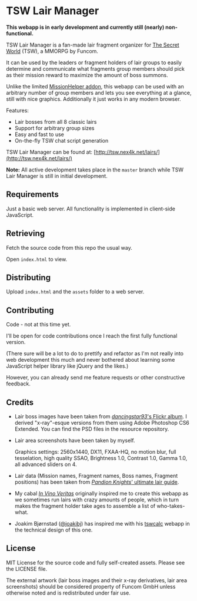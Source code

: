 TSW Lair Manager
================

**This webapp is in early development and currently still (nearly) non-functional.**

TSW Lair Manager is a fan-made lair fragment organizer for [The Secret World](http://thesecretworld.com) (TSW), a MMORPG by Funcom.

It can be used by the leaders or fragment holders of lair groups to easily determine and communicate what fragments group members should pick as their mission reward to maximize the amount of boss summons.

Unlike the limited [MissionHelper addon](http://www.curse.com/tsw-mods/tsw/missionhelper), this webapp can be used with an arbitrary number of group members and lets you see everything at a glance, still with nice graphics. Additionally it just works in any modern browser.

Features:

* Lair bosses from all 8 classic lairs
* Support for arbitrary group sizes
* Easy and fast to use
* On-the-fly TSW chat script generation

TSW Lair Manager can be found at: [http://tsw.nex4k.net/lairs/](http://tsw.nex4k.net/lairs/)

**Note:** All active development takes place in the `master` branch while TSW Lair Manager is still in initial development.


Requirements
------------
Just a basic web server. All functionality is implemented in client-side JavaScript.


Retrieving
----------
Fetch the source code from this repo the usual way.

Open `index.html` to view.


Distributing
------------
Upload `index.html` and the `assets` folder to a web server.


Contributing
------------
Code - not at this time yet.

I'll be open for code contributions once I reach the first fully functional version.

(There sure will be a lot to do to prettify and refactor as I'm not really into web development this much and never bothered about learning some JavaScript helper library like jQuery and the likes.)

However, you can already send me feature requests or other constructive feedback.


Credits
-------
-	Lair boss images have been taken from [*dancingstar93*'s Flickr album](https://www.flickr.com/photos/79764031@N03/sets/72157638380829154/).
	I derived "x-ray"-esque versions from them using Adobe Photoshop CS6 Extended. You can find the PSD files in the resource repository.

-	Lair area screenshots have been taken by myself.
	
	Graphics settings: 2560x1440, DX11, FXAA-HQ, no motion blur, full tesselation, high quality SSAO, Brightness 1.0, Contrast 1.0, Gamma 1.0, all advanced sliders on 4.

-	Lair data (Mission names, Fragment names, Boss names, Fragment positions) has been taken from [*Pandion Knights*' ultimate lair guide](http://forums.thesecretworld.com/showthread.php?t=77874).

-	My cabal [*In Vino Veritas*](http://invinoveritas.corplaunch.com) originally inspired me to create this webapp as we sometimes run lairs with crazy amounts of people, which in turn makes the fragment holder take ages to assemble a list of who-takes-what.

-	Joakim Bjørnstad ([@joakibj](http://github.com/joakibj)) has inspired me with his [tswcalc](http://github.com/joakibj/tswcalc) webapp in the technical design of this one.


License
-------
MIT License for the source code and fully self-created assets. Please see the LICENSE file.

The external artwork (lair boss images and their x-ray derivatives, lair area screenshots) should be considered property of Funcom GmbH unless otherwise noted and is redistributed under fair use.